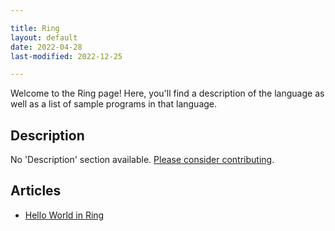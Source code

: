 ```yaml
---

title: Ring
layout: default
date: 2022-04-28
last-modified: 2022-12-25

---
```


Welcome to the Ring page! Here, you'll find a description of the language as well as a list of sample programs in that language.

## Description

No 'Description' section available. [Please consider contributing](https://github.com/TheRenegadeCoder/sample-programs-website).

## Articles

- [Hello World in Ring](https://sampleprograms.io/projects/hello-world/ring)
